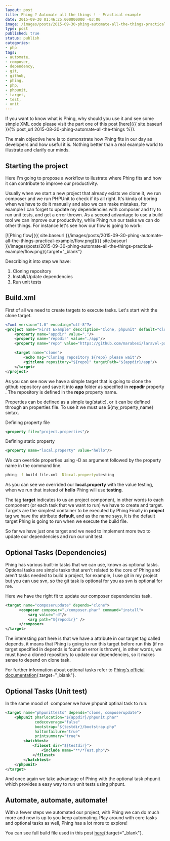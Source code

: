 ```yaml
---
layout: post
title: Phing ? Automate all the things ! - Practical example
date: 2015-09-30 01:46:25.000000000 -03:00
image: /images/posts/2015-09-30-phing-automate-all-the-things-practical-example/cover.gif
type: post
published: true
status: publish
categories:
- php
tags:
- automate,
- composer,
- dependency,
- git,
- github,
- phing,
- php,
- phpunit,
- target,
- test,
- unit
---
```


If you want to know what is Phing, why should you use it and see some simple
XML code please visit the part one of this post
[here]({{ site.baseurl }}{% post_url 2015-08-30-phing-automate-all-the-things %}).

The main objective here is to demonstrate how Phing fits in our day as developers
and how useful it is. Nothing better than a real example world to illustrate and
clarify our minds.

## Starting the project

Here I'm going to propose a workflow to ilustrate where Phing fits and how it
can contribute to improve our productivity.

Usually when we start a new project that already exists we clone it, we run
composer and we run PHPUnit to check if its all right. It's kinda of boring when
we have to do it manually and also we can make mistakes, for example I
can forget to update my dependencies with composer and try to run unit tests,
and get a error thrown. As a second advantage to use a build tool we can
improve our productivity, while Phing run our tasks we can do other things.
For instance let's see how our flow is going to work:

[![Phing flow]({{ site.baseurl }}/images/posts/2015-09-30-phing-automate-all-the-things-practical-example/flow.png)]({{ site.baseurl }}/images/posts/2015-09-30-phing-automate-all-the-things-practical-example/flow.png){:target="_blank"}

Describing it into step we have:

1. Cloning repository
2. Install/Update dependencies
3. Run unit tests

## Build.xml

First of all we need to create targets to execute tasks. Let's start with the
clone target.

```xml
<?xml version="1.0" encoding="utf-8"?>
<project name="First Example" description="Clone, phpunit" default="clone">
    <property name="appdir" value="."/>
    <property name="repodir" value="./app"/>
    <property name="repo" value="https://github.com/marabesi/laravel-pagseguro.git" />

    <target name="clone">
        <echo msg="Cloning repository ${repo} please wait"/>
        <gitclone repository="${repo}" targetPath="${appdir}/app"/>
    </target>
</project>
```

As you can see now we have a simple target that is going to clone the github
repository and save it into **app** folder as specified in
**repodir** property . The repository is defined in the
**repo** property name.

Properties can be defined as a simple tag(static), or it can be defined through
an properties file. To use it we must use ${my_property_name} sintax.

Defining property file

```xml
<property file="project.properties"/>
```

Defining static property

```xml
<property name="local.property" value="hello"/>
```

We can override properties using -D as argument followed by the property name
in the command line.

```bash
phing -f build-file.xml -Dlocal.property=testing
```

As you can see we overrided our **local.property** with the value testing,
when we run that instead of **hello** Phing will use **testing**.

The tag **target** indicates to us an project component, in other words to each
component (or each task that we want to run) we have to create and target.
Targets are the simplest container to be executed by Phing Finally in **project**
tag we have the attribute **default**, and as the name says, it is the default
target Phing is going to run when we execute the build file.

So far we have just one target and we need to implement more two to update our
dependencies and run our unit test.

## Optional Tasks (Dependencies)

Phing has various built-in tasks that we can use, known as optional tasks.
Optional tasks are simple tasks that aren't related to the core of Phing and
aren't tasks needed to build a project, for example, I use git in my project but
you can use svn, so the git task is optional for you as svn is optional for me.

Here we have the right fit to update our composer dependencies task.

```xml
<target name="composerupdate" depends="clone">
      <composer composer="./composer.phar" command="install">
          <arg value="-d"/>
          <arg path="${repodir}" />
      </composer>
</target>
```

The interesting part here is that we have a attribute in our target tag called depends,
it means that Phing is going to run this target before run this
(if no target specified in depends is found an error is thrown), in other words,
we must have a cloned repository to update our dependencies, so it makes sense
to depend on clone task.

For further information about optional tasks refer to
[Phing's official documentation](https://www.phing.info/docs/stable/hlhtml/index.html#app.optionaltasks){:target="_blank"}.

## Optional Tasks (Unit test)

In the same mood of  composer we have phpunit optinal task to run:

```xml
<target name="phpunittests" depends="clone, composerupdate">
    <phpunit pharlocation="${appdir}/phpunit.phar"
             codecoverage="false" 
             bootstrap="${testdir}/bootstrap.php"
             haltonfailure="true"
             printsummary="true">
        <batchtest>
            <fileset dir="${testdir}">
                <include name="**/*Test.php"/>
            </fileset>
        </batchtest>
    </phpunit>
</target>
```

And once again we take advantage of Phing with the optional task phpunit which
provides a easy way to run unit tests using phpunt.

## Automate, automate, automate!

With a fewer steps we automated our project, with Phing we can do much more and
now is up to you keep automating. Play around with core tasks and optional
tasks as well, Phing has a lot more to explore!

You can see full build file used in this post
[here](https://gist.github.com/marabesi/b3653f7dd290c6396b2d){:target="_blank"}.

